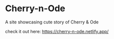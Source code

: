 # Cherry-n-Ode
A site showcasing cute story of Cherry &amp; Ode

check it out here: https://cherry-n-ode.netlify.app/
